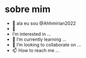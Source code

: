 #  sobre mim
- 👋 ala eu sou @Ahhmirian2022
- 👀
-  I’m interested in ...
- 🌱 I’m currently learning ...
- 💞️ I’m looking to collaborate on ...
- 📫 How to reach me ...

<!---
Ahhmirian2022/Ahhmirian2022 is a ✨ special ✨ repository because its `README.md` (this file) appears on your GitHub profile.
You can click the Preview link to take a look at your changes.
--->

